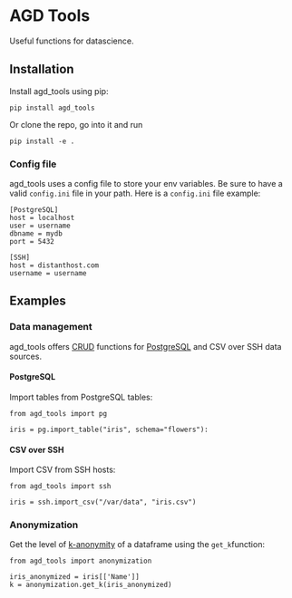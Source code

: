 # AGD Tools

Useful functions for datascience.

## Installation

Install agd_tools using pip:

```
pip install agd_tools
```

Or clone the repo, go into it and run 

```
pip install -e .
```

### Config file

agd_tools uses a config file to store your env variables. Be sure to have a valid `config.ini` file in your path. Here is a `config.ini` file example:

```
[PostgreSQL]
host = localhost
user = username
dbname = mydb
port = 5432

[SSH]
host = distanthost.com
username = username
```

## Examples

### Data management

agd_tools offers [CRUD](https://en.wikipedia.org/wiki/Create,_read,_update_and_delete) functions for [PostgreSQL](http://www.postgresql.org/) and CSV over SSH data sources.

#### PostgreSQL 

Import tables from PostgreSQL tables:

```
from agd_tools import pg

iris = pg.import_table("iris", schema="flowers"):
```

#### CSV over SSH

Import CSV from SSH hosts:

```
from agd_tools import ssh

iris = ssh.import_csv("/var/data", "iris.csv")

```

### Anonymization

Get the level of [k-anonymity](https://en.wikipedia.org/wiki/K-anonymity) of a dataframe using the `get_k`function:

```
from agd_tools import anonymization

iris_anonymized = iris[['Name']]
k = anonymization.get_k(iris_anonymized)
```

